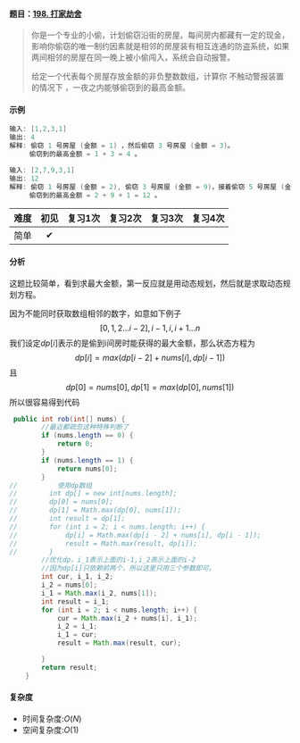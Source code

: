 #### 题目：[198. 打家劫舍](https://leetcode-cn.com/problems/house-robber/)

> 你是一个专业的小偷，计划偷窃沿街的房屋。每间房内都藏有一定的现金，影响你偷窃的唯一制约因素就是相邻的房屋装有相互连通的防盗系统，如果两间相邻的房屋在同一晚上被小偷闯入，系统会自动报警。
>
> 给定一个代表每个房屋存放金额的非负整数数组，计算你 不触动警报装置的情况下 ，一夜之内能够偷窃到的最高金额。
>

#### 示例

```java
输入: [1,2,3,1]
输出: 4
解释: 偷窃 1 号房屋 (金额 = 1) ，然后偷窃 3 号房屋 (金额 = 3)。
     偷窃到的最高金额 = 1 + 3 = 4 。
```

```java
输入: [2,7,9,3,1]
输出: 12
解释: 偷窃 1 号房屋 (金额 = 2), 偷窃 3 号房屋 (金额 = 9)，接着偷窃 5 号房屋 (金额 = 1)。
     偷窃到的最高金额 = 2 + 9 + 1 = 12 。
```



| 难度 | 初见 | 复习1次 | 复习2次 | 复习3次 | 复习4次 |
| :--: | :--: | :-----: | :-----: | :-----: | :-----: |
| 简单 |  ✔   |         |         |         |         |

#### 分析

这题比较简单，看到求最大金额，第一反应就是用动态规划，然后就是求取动态规划方程。

因为不能同时获取数组相邻的数字，如意如下例子
$$
[0,1,2...i-2],i-1,i,i+1...n
$$
我们设定$dp[i]$表示的是偷到i间房时能获得的最大金额，那么状态方程为
$$
dp[i] = max(dp[i-2]+nums[i],dp[i-1])
$$
且
$$
dp[0]=nums[0],dp[1] = max(dp[0],nums[1])
$$
所以很容易得到代码

```java
 public int rob(int[] nums) {
     	//最近都疏忽这种特殊判断了
        if (nums.length == 0) {
            return 0;
        }
        if (nums.length == 1) {
            return nums[0];
        }
//          使用dp数组
//        int dp[] = new int[nums.length];
//        dp[0] = nums[0];
//        dp[1] = Math.max(dp[0], nums[1]);
//        int result = dp[1];
//        for (int i = 2; i < nums.length; i++) {
//            dp[i] = Math.max(dp[i - 2] + nums[i], dp[i - 1]);
//            result = Math.max(result, dp[i]);
//        }
        //优化dp，i_1表示上面的i-1,i_2表示上面的i-2
        //因为dp[i]只依赖前两个，所以这里只用三个参数即可。
        int cur, i_1, i_2;
        i_2 = nums[0];
        i_1 = Math.max(i_2, nums[1]);
        int result = i_1;
        for (int i = 2; i < nums.length; i++) {
            cur = Math.max(i_2 + nums[i], i_1);
            i_2 = i_1;
            i_1 = cur;
            result = Math.max(result, cur);

        }
        return result;
    }
```



#### 复杂度

- 时间复杂度:$O(N)$
- 空间复杂度:$O(1)$

